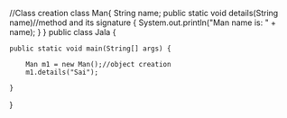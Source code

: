//Class creation
class Man{
	String name;
	public static void details(String name)//method and its signature
	{
		System.out.println("Man name is: " + name);
	}
}
public class Jala {

	public static void main(String[] args) {
		
		Man m1 = new Man();//object creation
		m1.details("Sai");

	}

}
